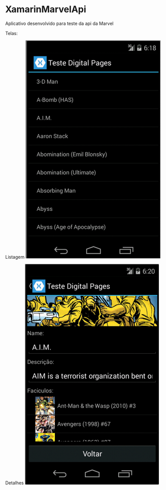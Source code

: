 # XamarinMarvelApi

Aplicativo desenvolvido para teste da api da Marvel

Telas:

Listagem
![alt tag]( https://github.com/thayssa1186/XamarinMarvelApi/blob/master/Screenshot/Listagem.png)


Detalhes
![alt tag]( https://github.com/thayssa1186/XamarinMarvelApi/blob/master/Screenshot/Detalhe.png)

